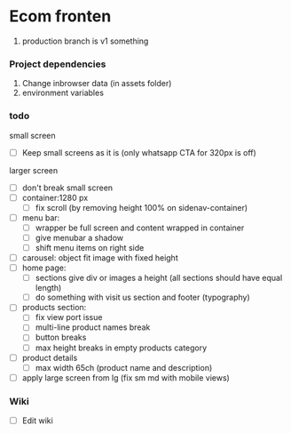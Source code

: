 # Ecom fronten

1. production branch is v1 something

### Project dependencies

1. Change inbrowser data (in assets folder)
2. environment variables

### todo

small screen

- [ ] Keep small screens as it is (only whatsapp CTA for 320px is off)

larger screen

- [ ] don't break small screen
- [ ] container:1280 px
  - [ ] fix scroll (by removing height 100% on sidenav-container)
- [ ] menu bar:
  - [ ] wrapper be full screen and content wrapped in container
  - [ ] give menubar a shadow
  - [ ] shift menu items on right side
- [ ] carousel: object fit image with fixed height
- [ ] home page:
  - [ ] sections give div or images a height (all sections should have equal length)
  - [ ] do something with visit us section and footer (typography)
- [ ] products section:
  - [ ] fix view port issue
  - [ ] multi-line product names break
  - [ ] button breaks
  - [ ] max height breaks in empty products category
- [ ] product details
  - [ ] max width 65ch (product name and description)
- [ ] apply large screen from lg (fix sm md with mobile views)

### Wiki

- [ ] Edit wiki
